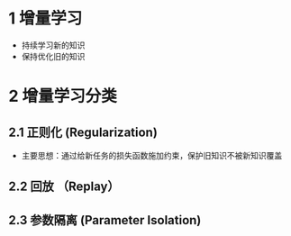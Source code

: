 # 1 增量学习

+ 持续学习新的知识
+ 保持优化旧的知识

# 2 增量学习分类

## 2.1 正则化 (Regularization)

+ 主要思想：通过给新任务的损失函数施加约束，保护旧知识不被新知识覆盖

## 2.2 回放 （Replay）



## 2.3 参数隔离 (Parameter Isolation)

